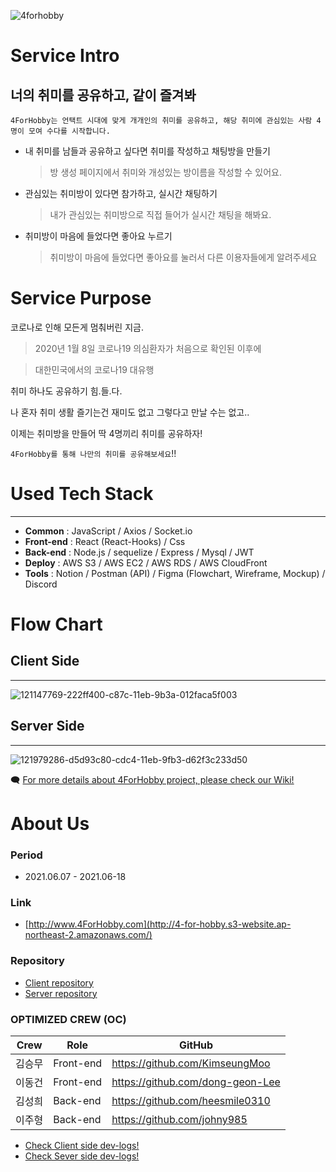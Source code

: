 ![4forhobby](https://user-images.githubusercontent.com/76901060/122225411-036ed480-cef0-11eb-97c3-92c90f659abc.png)
>>>
# **Service Intro**

## 너의 취미를 공유하고, 같이 즐겨봐

`4ForHobby는 언택트 시대에 맞게 개개인의 취미를 공유하고, 해당 취미에 관심있는 사람 4명이 모여 수다를 시작합니다.`

- 내 취미를 남들과 공유하고 싶다면 취미를 작성하고 채팅방을 만들기

   >방 생성 페이지에서 취미와 개성있는 방이름을 작성할 수 있어요.

- 관심있는 취미방이 있다면 참가하고, 실시간 채팅하기

    >내가 관심있는 취미방으로 직접 들어가 실시간 채팅을 해봐요.

- 취미방이 마음에 들었다면 좋아요 누르기

    >취미방이 마음에 들었다면 좋아요를 눌러서 다른 이용자들에게 알려주세요

# **Service Purpose**

코로나로 인해 모든게 멈춰버린 지금.

> 2020년 1월 8일 코로나19 의심환자가 처음으로 확인된 이후에

> 대한민국에서의 코로나19 대유행

취미 하나도 공유하기 힘.들.다.

나 혼자 취미 생활 즐기는건 재미도 없고 그렇다고 만날 수는 없고..

이제는 취미방을 만들어 딱 4명끼리 취미를 공유하자!

`4ForHobby를 통해 나만의 취미를 공유해보세요`!!

# **Used Tech Stack**

---

- **Common** : JavaScript / Axios / Socket.io
- **Front-end** : React (React-Hooks) / Css
- **Back-end** : Node.js / sequelize / Express / Mysql / JWT
- **Deploy** : AWS S3 / AWS EC2 / AWS RDS / AWS CloudFront
- **Tools** : Notion / Postman (API) / Figma (Flowchart, Wireframe, Mockup) / Discord

# **Flow Chart**

## **Client Side**

---
![121147769-222ff400-c87c-11eb-9b3a-012faca5f003](https://user-images.githubusercontent.com/76901060/122226116-9b6cbe00-cef0-11eb-9526-cdefedb7d77d.png)

## **Server Side**

---
![121979286-d5d93c80-cdc4-11eb-9fb3-d62f3c233d50](https://user-images.githubusercontent.com/76901060/122226128-9d368180-cef0-11eb-9b0e-7a78359e5a33.jpg)

🗨️ [For more details about 4ForHobby project, please check our Wiki!](https://github.com/codestates/4-for-hobby-client/wiki)


# **About Us**


### **Period**

- 2021.06.07 - 2021.06-18


### **Link**

- [http://www.4ForHobby.com](http://4-for-hobby.s3-website.ap-northeast-2.amazonaws.com/)


### **Repository**

- [Client repository](https://github.com/codestates/4-for-hobby-client)
- [Server repository](https://github.com/codestates/4-for-hobby-server)

### **OPTIMIZED CREW (OC)**

Crew | Role | GitHub
----- | ----- | -----
김승무	| Front-end	| https://github.com/KimseungMoo
이동건 | Front-end	| https://github.com/dong-geon-Lee
김성희	| Back-end |	https://github.com/heesmile0310
이주형	| Back-end | https://github.com/johny985


- [Check Client side dev-logs!](https://github.com/codestates/4-for-hobby-client/projects/2)
- [Check Sever side dev-logs!](https://github.com/codestates/4-for-hobby-server/projects/2)
